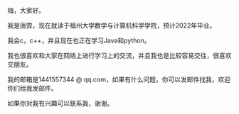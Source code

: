 嗨，大家好。

我是唐霏，现在就读于福州大学数学与计算机科学学院，预计2022年毕业。

我会c，c++，并且现在也正在学习Java和python。

我也很喜欢和大家在网络上进行学习上的交流，并且我也是比较容易交往，很喜欢交朋友。

我的邮箱是1441557344 @ qq.com，如果有什么问题，你可以发邮件找我，欢迎你们给我发邮件。

如果你对我有兴趣可以联系我，谢谢。
